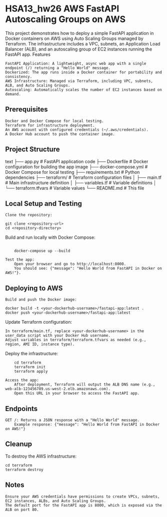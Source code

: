 # HSA13_hw26 AWS FastAPI Autoscaling Groups on AWS

This project demonstrates how to deploy a simple FastAPI application in Docker containers on AWS using Auto Scaling Groups managed by Terraform. The infrastructure includes a VPC, subnets, an Application Load Balancer (ALB), and an autoscaling group of EC2 instances running the FastAPI app.
Features

    FastAPI Application: A lightweight, async web app with a single endpoint (/) returning a "Hello World" message.
    Dockerized: The app runs inside a Docker container for portability and consistency.
    AWS Infrastructure: Managed via Terraform, including VPC, subnets, ALB, and Auto Scaling Groups.
    Autoscaling: Automatically scales the number of EC2 instances based on demand.

## Prerequisites

    Docker and Docker Compose for local testing.
    Terraform for infrastructure deployment.
    An AWS account with configured credentials (~/.aws/credentials).
    A Docker Hub account to push the container image.

##  Project Structure
text
├── app.py              # FastAPI application code
├── Dockerfile          # Docker configuration for building the app image
├── docker-compose.yml  # Docker Compose for local testing
├── requirements.txt    # Python dependencies
├── terraform/          # Terraform configuration files
│   ├── main.tf         # Main infrastructure definition
│   ├── variables.tf    # Variable definitions
│   └── terraform.tfvars # Variable values
└── README.md           # This file
##  Local Setup and Testing

    Clone the repository:
    
```
git clone <repository-url>
cd <repository-directory>
```
Build and run locally with Docker Compose:

```

    docker-compose up --build
```
    Test the app:
        Open your browser and go to http://localhost:8000.
        You should see: {"message": "Hello World from FastAPI in Docker on AWS!"}.

##  Deploying to AWS

    Build and push the Docker image:
    
```
docker build -t <your-dockerhub-username>/fastapi-app:latest .
docker push <your-dockerhub-username>/fastapi-app:latest
```
Update Terraform configuration:

    In terraform/main.tf, replace <your-dockerhub-username> in the user_data script with your Docker Hub username.
    Adjust variables in terraform/terraform.tfvars as needed (e.g., region, AMI ID, instance type).

Deploy the infrastructure:

```
    cd terraform
    terraform init
    terraform apply
```
    Access the app:
        After deployment, Terraform will output the ALB DNS name (e.g., web-alb-123456789.us-west-2.elb.amazonaws.com).
        Open this URL in your browser to access the FastAPI app.

##  Endpoints

    GET /: Returns a JSON response with a "Hello World" message.
        Example response: {"message": "Hello World from FastAPI in Docker on AWS!"}

##  Cleanup

To destroy the AWS infrastructure:
```
cd terraform
terraform destroy
```
##  Notes

    Ensure your AWS credentials have permissions to create VPCs, subnets, EC2 instances, ALBs, and Auto Scaling Groups.
    The default port for the FastAPI app is 8000, which is exposed via the ALB on port 80.

